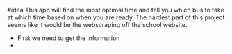 #idea
This app will find the most optimal time and tell you which bus to take at which time based on when you are ready. The hardest part of this project seems like it would be the webscraping off the school website.


- First we need to get the information
- 